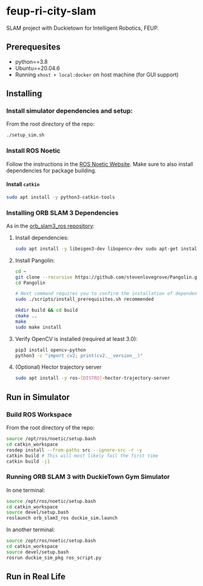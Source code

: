 # feup-ri-city-slam
SLAM project with Duckietown for Intelligent Robotics, FEUP.

## Prerequesites
- python==3.8
- Ubuntu==20.04.6
- Running `xhost + local:docker` on host machine (for GUI support)

## Installing

### Install simulator dependencies and setup:

From the root directory of the repo:

```sh
./setup_sim.sh
```

### Install ROS Noetic

Follow the instructions in the [ROS Noetic Website](https://wiki.ros.org/noetic/Installation/Ubuntu).
Make sure to also install dependencies for package building.

#### Install `catkin`
```sh
sudo apt install -y python3-catkin-tools
```

### Installing ORB SLAM 3 Dependencies

As in the [orb_slam3_ros repository](https://github.com/marhcouto/orb_slam3_ros):

1. Install dependencies:
    ```sh
    sudo apt install -y libeigen3-dev libopencv-dev sudo apt-get install ros-noetic-rviz
    ```
2. Install Pangolin:
    ```sh
    cd ~
    git clone --recursive https://github.com/stevenlovegrove/Pangolin.git
    cd Pangolin

    # Next command requires you to confirm the installation of dependencies
    sudo ./scripts/install_prerequisites.sh recommended

    mkdir build && cd build
    cmake ..
    make
    sudo make install
    ```

3. Verify OpenCV is installed (required at least 3.0):
    ```sh
    pip3 install opencv-python
    python3 -c "import cv2; print(cv2.__version__)" 
    ```

4. (Optional) Hector trajectory server
    ```sh
    sudo apt install -y ros-[DISTRO]-hector-trajectory-server
    ```

## Run in Simulator

### Build ROS Workspace

From the root directory of the repo:

```sh
source /opt/ros/noetic/setup.bash
cd catkin_workspace
rosdep install --from-paths src --ignore-src -r -y
catkin build # This will most likely fail the first time
catkin build -j1
```

### Running ORB SLAM 3 with DuckieTown Gym Simulator

In one terminal:
```sh
source /opt/ros/noetic/setup.bash
cd catkin_workspace
source devel/setup.bash
roslaunch orb_slam3_ros duckie_sim.launch
```

In another terminal:
```sh
source /opt/ros/noetic/setup.bash
cd catkin_workspace
source devel/setup.bash
rosrun duckie_sim_pkg ros_script.py 
```

## Run in Real Life

